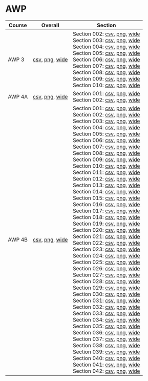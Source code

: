 # AWP

| Course | Overall | Section |
| ------ | ------- | ------- |
| AWP 3 | [csv](https://github.com/UCSD-Historical-Enrollment-Data/2024Spring/blob/main/overall/AWP%203.csv), [png](https://raw.githubusercontent.com/UCSD-Historical-Enrollment-Data/2024Spring/main/plot_overall/AWP%203.png), [wide](https://raw.githubusercontent.com/UCSD-Historical-Enrollment-Data/2024Spring/main/plot_overall_wide/AWP%203.png) | Section 002: [csv](https://github.com/UCSD-Historical-Enrollment-Data/2024Spring/blob/main/section/AWP%203_002.csv), [png](https://raw.githubusercontent.com/UCSD-Historical-Enrollment-Data/2024Spring/main/plot_section/AWP%203_002.png), [wide](https://raw.githubusercontent.com/UCSD-Historical-Enrollment-Data/2024Spring/main/plot_section_wide/AWP%203_002.png)<br>Section 003: [csv](https://github.com/UCSD-Historical-Enrollment-Data/2024Spring/blob/main/section/AWP%203_003.csv), [png](https://raw.githubusercontent.com/UCSD-Historical-Enrollment-Data/2024Spring/main/plot_section/AWP%203_003.png), [wide](https://raw.githubusercontent.com/UCSD-Historical-Enrollment-Data/2024Spring/main/plot_section_wide/AWP%203_003.png)<br>Section 004: [csv](https://github.com/UCSD-Historical-Enrollment-Data/2024Spring/blob/main/section/AWP%203_004.csv), [png](https://raw.githubusercontent.com/UCSD-Historical-Enrollment-Data/2024Spring/main/plot_section/AWP%203_004.png), [wide](https://raw.githubusercontent.com/UCSD-Historical-Enrollment-Data/2024Spring/main/plot_section_wide/AWP%203_004.png)<br>Section 005: [csv](https://github.com/UCSD-Historical-Enrollment-Data/2024Spring/blob/main/section/AWP%203_005.csv), [png](https://raw.githubusercontent.com/UCSD-Historical-Enrollment-Data/2024Spring/main/plot_section/AWP%203_005.png), [wide](https://raw.githubusercontent.com/UCSD-Historical-Enrollment-Data/2024Spring/main/plot_section_wide/AWP%203_005.png)<br>Section 006: [csv](https://github.com/UCSD-Historical-Enrollment-Data/2024Spring/blob/main/section/AWP%203_006.csv), [png](https://raw.githubusercontent.com/UCSD-Historical-Enrollment-Data/2024Spring/main/plot_section/AWP%203_006.png), [wide](https://raw.githubusercontent.com/UCSD-Historical-Enrollment-Data/2024Spring/main/plot_section_wide/AWP%203_006.png)<br>Section 007: [csv](https://github.com/UCSD-Historical-Enrollment-Data/2024Spring/blob/main/section/AWP%203_007.csv), [png](https://raw.githubusercontent.com/UCSD-Historical-Enrollment-Data/2024Spring/main/plot_section/AWP%203_007.png), [wide](https://raw.githubusercontent.com/UCSD-Historical-Enrollment-Data/2024Spring/main/plot_section_wide/AWP%203_007.png)<br>Section 008: [csv](https://github.com/UCSD-Historical-Enrollment-Data/2024Spring/blob/main/section/AWP%203_008.csv), [png](https://raw.githubusercontent.com/UCSD-Historical-Enrollment-Data/2024Spring/main/plot_section/AWP%203_008.png), [wide](https://raw.githubusercontent.com/UCSD-Historical-Enrollment-Data/2024Spring/main/plot_section_wide/AWP%203_008.png)<br>Section 009: [csv](https://github.com/UCSD-Historical-Enrollment-Data/2024Spring/blob/main/section/AWP%203_009.csv), [png](https://raw.githubusercontent.com/UCSD-Historical-Enrollment-Data/2024Spring/main/plot_section/AWP%203_009.png), [wide](https://raw.githubusercontent.com/UCSD-Historical-Enrollment-Data/2024Spring/main/plot_section_wide/AWP%203_009.png)<br>Section 010: [csv](https://github.com/UCSD-Historical-Enrollment-Data/2024Spring/blob/main/section/AWP%203_010.csv), [png](https://raw.githubusercontent.com/UCSD-Historical-Enrollment-Data/2024Spring/main/plot_section/AWP%203_010.png), [wide](https://raw.githubusercontent.com/UCSD-Historical-Enrollment-Data/2024Spring/main/plot_section_wide/AWP%203_010.png) |
| AWP 4A | [csv](https://github.com/UCSD-Historical-Enrollment-Data/2024Spring/blob/main/overall/AWP%204A.csv), [png](https://raw.githubusercontent.com/UCSD-Historical-Enrollment-Data/2024Spring/main/plot_overall/AWP%204A.png), [wide](https://raw.githubusercontent.com/UCSD-Historical-Enrollment-Data/2024Spring/main/plot_overall_wide/AWP%204A.png) | Section 001: [csv](https://github.com/UCSD-Historical-Enrollment-Data/2024Spring/blob/main/section/AWP%204A_001.csv), [png](https://raw.githubusercontent.com/UCSD-Historical-Enrollment-Data/2024Spring/main/plot_section/AWP%204A_001.png), [wide](https://raw.githubusercontent.com/UCSD-Historical-Enrollment-Data/2024Spring/main/plot_section_wide/AWP%204A_001.png)<br>Section 002: [csv](https://github.com/UCSD-Historical-Enrollment-Data/2024Spring/blob/main/section/AWP%204A_002.csv), [png](https://raw.githubusercontent.com/UCSD-Historical-Enrollment-Data/2024Spring/main/plot_section/AWP%204A_002.png), [wide](https://raw.githubusercontent.com/UCSD-Historical-Enrollment-Data/2024Spring/main/plot_section_wide/AWP%204A_002.png) |
| AWP 4B | [csv](https://github.com/UCSD-Historical-Enrollment-Data/2024Spring/blob/main/overall/AWP%204B.csv), [png](https://raw.githubusercontent.com/UCSD-Historical-Enrollment-Data/2024Spring/main/plot_overall/AWP%204B.png), [wide](https://raw.githubusercontent.com/UCSD-Historical-Enrollment-Data/2024Spring/main/plot_overall_wide/AWP%204B.png) | Section 001: [csv](https://github.com/UCSD-Historical-Enrollment-Data/2024Spring/blob/main/section/AWP%204B_001.csv), [png](https://raw.githubusercontent.com/UCSD-Historical-Enrollment-Data/2024Spring/main/plot_section/AWP%204B_001.png), [wide](https://raw.githubusercontent.com/UCSD-Historical-Enrollment-Data/2024Spring/main/plot_section_wide/AWP%204B_001.png)<br>Section 002: [csv](https://github.com/UCSD-Historical-Enrollment-Data/2024Spring/blob/main/section/AWP%204B_002.csv), [png](https://raw.githubusercontent.com/UCSD-Historical-Enrollment-Data/2024Spring/main/plot_section/AWP%204B_002.png), [wide](https://raw.githubusercontent.com/UCSD-Historical-Enrollment-Data/2024Spring/main/plot_section_wide/AWP%204B_002.png)<br>Section 003: [csv](https://github.com/UCSD-Historical-Enrollment-Data/2024Spring/blob/main/section/AWP%204B_003.csv), [png](https://raw.githubusercontent.com/UCSD-Historical-Enrollment-Data/2024Spring/main/plot_section/AWP%204B_003.png), [wide](https://raw.githubusercontent.com/UCSD-Historical-Enrollment-Data/2024Spring/main/plot_section_wide/AWP%204B_003.png)<br>Section 004: [csv](https://github.com/UCSD-Historical-Enrollment-Data/2024Spring/blob/main/section/AWP%204B_004.csv), [png](https://raw.githubusercontent.com/UCSD-Historical-Enrollment-Data/2024Spring/main/plot_section/AWP%204B_004.png), [wide](https://raw.githubusercontent.com/UCSD-Historical-Enrollment-Data/2024Spring/main/plot_section_wide/AWP%204B_004.png)<br>Section 005: [csv](https://github.com/UCSD-Historical-Enrollment-Data/2024Spring/blob/main/section/AWP%204B_005.csv), [png](https://raw.githubusercontent.com/UCSD-Historical-Enrollment-Data/2024Spring/main/plot_section/AWP%204B_005.png), [wide](https://raw.githubusercontent.com/UCSD-Historical-Enrollment-Data/2024Spring/main/plot_section_wide/AWP%204B_005.png)<br>Section 006: [csv](https://github.com/UCSD-Historical-Enrollment-Data/2024Spring/blob/main/section/AWP%204B_006.csv), [png](https://raw.githubusercontent.com/UCSD-Historical-Enrollment-Data/2024Spring/main/plot_section/AWP%204B_006.png), [wide](https://raw.githubusercontent.com/UCSD-Historical-Enrollment-Data/2024Spring/main/plot_section_wide/AWP%204B_006.png)<br>Section 007: [csv](https://github.com/UCSD-Historical-Enrollment-Data/2024Spring/blob/main/section/AWP%204B_007.csv), [png](https://raw.githubusercontent.com/UCSD-Historical-Enrollment-Data/2024Spring/main/plot_section/AWP%204B_007.png), [wide](https://raw.githubusercontent.com/UCSD-Historical-Enrollment-Data/2024Spring/main/plot_section_wide/AWP%204B_007.png)<br>Section 008: [csv](https://github.com/UCSD-Historical-Enrollment-Data/2024Spring/blob/main/section/AWP%204B_008.csv), [png](https://raw.githubusercontent.com/UCSD-Historical-Enrollment-Data/2024Spring/main/plot_section/AWP%204B_008.png), [wide](https://raw.githubusercontent.com/UCSD-Historical-Enrollment-Data/2024Spring/main/plot_section_wide/AWP%204B_008.png)<br>Section 009: [csv](https://github.com/UCSD-Historical-Enrollment-Data/2024Spring/blob/main/section/AWP%204B_009.csv), [png](https://raw.githubusercontent.com/UCSD-Historical-Enrollment-Data/2024Spring/main/plot_section/AWP%204B_009.png), [wide](https://raw.githubusercontent.com/UCSD-Historical-Enrollment-Data/2024Spring/main/plot_section_wide/AWP%204B_009.png)<br>Section 010: [csv](https://github.com/UCSD-Historical-Enrollment-Data/2024Spring/blob/main/section/AWP%204B_010.csv), [png](https://raw.githubusercontent.com/UCSD-Historical-Enrollment-Data/2024Spring/main/plot_section/AWP%204B_010.png), [wide](https://raw.githubusercontent.com/UCSD-Historical-Enrollment-Data/2024Spring/main/plot_section_wide/AWP%204B_010.png)<br>Section 011: [csv](https://github.com/UCSD-Historical-Enrollment-Data/2024Spring/blob/main/section/AWP%204B_011.csv), [png](https://raw.githubusercontent.com/UCSD-Historical-Enrollment-Data/2024Spring/main/plot_section/AWP%204B_011.png), [wide](https://raw.githubusercontent.com/UCSD-Historical-Enrollment-Data/2024Spring/main/plot_section_wide/AWP%204B_011.png)<br>Section 012: [csv](https://github.com/UCSD-Historical-Enrollment-Data/2024Spring/blob/main/section/AWP%204B_012.csv), [png](https://raw.githubusercontent.com/UCSD-Historical-Enrollment-Data/2024Spring/main/plot_section/AWP%204B_012.png), [wide](https://raw.githubusercontent.com/UCSD-Historical-Enrollment-Data/2024Spring/main/plot_section_wide/AWP%204B_012.png)<br>Section 013: [csv](https://github.com/UCSD-Historical-Enrollment-Data/2024Spring/blob/main/section/AWP%204B_013.csv), [png](https://raw.githubusercontent.com/UCSD-Historical-Enrollment-Data/2024Spring/main/plot_section/AWP%204B_013.png), [wide](https://raw.githubusercontent.com/UCSD-Historical-Enrollment-Data/2024Spring/main/plot_section_wide/AWP%204B_013.png)<br>Section 014: [csv](https://github.com/UCSD-Historical-Enrollment-Data/2024Spring/blob/main/section/AWP%204B_014.csv), [png](https://raw.githubusercontent.com/UCSD-Historical-Enrollment-Data/2024Spring/main/plot_section/AWP%204B_014.png), [wide](https://raw.githubusercontent.com/UCSD-Historical-Enrollment-Data/2024Spring/main/plot_section_wide/AWP%204B_014.png)<br>Section 015: [csv](https://github.com/UCSD-Historical-Enrollment-Data/2024Spring/blob/main/section/AWP%204B_015.csv), [png](https://raw.githubusercontent.com/UCSD-Historical-Enrollment-Data/2024Spring/main/plot_section/AWP%204B_015.png), [wide](https://raw.githubusercontent.com/UCSD-Historical-Enrollment-Data/2024Spring/main/plot_section_wide/AWP%204B_015.png)<br>Section 016: [csv](https://github.com/UCSD-Historical-Enrollment-Data/2024Spring/blob/main/section/AWP%204B_016.csv), [png](https://raw.githubusercontent.com/UCSD-Historical-Enrollment-Data/2024Spring/main/plot_section/AWP%204B_016.png), [wide](https://raw.githubusercontent.com/UCSD-Historical-Enrollment-Data/2024Spring/main/plot_section_wide/AWP%204B_016.png)<br>Section 017: [csv](https://github.com/UCSD-Historical-Enrollment-Data/2024Spring/blob/main/section/AWP%204B_017.csv), [png](https://raw.githubusercontent.com/UCSD-Historical-Enrollment-Data/2024Spring/main/plot_section/AWP%204B_017.png), [wide](https://raw.githubusercontent.com/UCSD-Historical-Enrollment-Data/2024Spring/main/plot_section_wide/AWP%204B_017.png)<br>Section 018: [csv](https://github.com/UCSD-Historical-Enrollment-Data/2024Spring/blob/main/section/AWP%204B_018.csv), [png](https://raw.githubusercontent.com/UCSD-Historical-Enrollment-Data/2024Spring/main/plot_section/AWP%204B_018.png), [wide](https://raw.githubusercontent.com/UCSD-Historical-Enrollment-Data/2024Spring/main/plot_section_wide/AWP%204B_018.png)<br>Section 019: [csv](https://github.com/UCSD-Historical-Enrollment-Data/2024Spring/blob/main/section/AWP%204B_019.csv), [png](https://raw.githubusercontent.com/UCSD-Historical-Enrollment-Data/2024Spring/main/plot_section/AWP%204B_019.png), [wide](https://raw.githubusercontent.com/UCSD-Historical-Enrollment-Data/2024Spring/main/plot_section_wide/AWP%204B_019.png)<br>Section 020: [csv](https://github.com/UCSD-Historical-Enrollment-Data/2024Spring/blob/main/section/AWP%204B_020.csv), [png](https://raw.githubusercontent.com/UCSD-Historical-Enrollment-Data/2024Spring/main/plot_section/AWP%204B_020.png), [wide](https://raw.githubusercontent.com/UCSD-Historical-Enrollment-Data/2024Spring/main/plot_section_wide/AWP%204B_020.png)<br>Section 021: [csv](https://github.com/UCSD-Historical-Enrollment-Data/2024Spring/blob/main/section/AWP%204B_021.csv), [png](https://raw.githubusercontent.com/UCSD-Historical-Enrollment-Data/2024Spring/main/plot_section/AWP%204B_021.png), [wide](https://raw.githubusercontent.com/UCSD-Historical-Enrollment-Data/2024Spring/main/plot_section_wide/AWP%204B_021.png)<br>Section 022: [csv](https://github.com/UCSD-Historical-Enrollment-Data/2024Spring/blob/main/section/AWP%204B_022.csv), [png](https://raw.githubusercontent.com/UCSD-Historical-Enrollment-Data/2024Spring/main/plot_section/AWP%204B_022.png), [wide](https://raw.githubusercontent.com/UCSD-Historical-Enrollment-Data/2024Spring/main/plot_section_wide/AWP%204B_022.png)<br>Section 023: [csv](https://github.com/UCSD-Historical-Enrollment-Data/2024Spring/blob/main/section/AWP%204B_023.csv), [png](https://raw.githubusercontent.com/UCSD-Historical-Enrollment-Data/2024Spring/main/plot_section/AWP%204B_023.png), [wide](https://raw.githubusercontent.com/UCSD-Historical-Enrollment-Data/2024Spring/main/plot_section_wide/AWP%204B_023.png)<br>Section 024: [csv](https://github.com/UCSD-Historical-Enrollment-Data/2024Spring/blob/main/section/AWP%204B_024.csv), [png](https://raw.githubusercontent.com/UCSD-Historical-Enrollment-Data/2024Spring/main/plot_section/AWP%204B_024.png), [wide](https://raw.githubusercontent.com/UCSD-Historical-Enrollment-Data/2024Spring/main/plot_section_wide/AWP%204B_024.png)<br>Section 025: [csv](https://github.com/UCSD-Historical-Enrollment-Data/2024Spring/blob/main/section/AWP%204B_025.csv), [png](https://raw.githubusercontent.com/UCSD-Historical-Enrollment-Data/2024Spring/main/plot_section/AWP%204B_025.png), [wide](https://raw.githubusercontent.com/UCSD-Historical-Enrollment-Data/2024Spring/main/plot_section_wide/AWP%204B_025.png)<br>Section 026: [csv](https://github.com/UCSD-Historical-Enrollment-Data/2024Spring/blob/main/section/AWP%204B_026.csv), [png](https://raw.githubusercontent.com/UCSD-Historical-Enrollment-Data/2024Spring/main/plot_section/AWP%204B_026.png), [wide](https://raw.githubusercontent.com/UCSD-Historical-Enrollment-Data/2024Spring/main/plot_section_wide/AWP%204B_026.png)<br>Section 027: [csv](https://github.com/UCSD-Historical-Enrollment-Data/2024Spring/blob/main/section/AWP%204B_027.csv), [png](https://raw.githubusercontent.com/UCSD-Historical-Enrollment-Data/2024Spring/main/plot_section/AWP%204B_027.png), [wide](https://raw.githubusercontent.com/UCSD-Historical-Enrollment-Data/2024Spring/main/plot_section_wide/AWP%204B_027.png)<br>Section 028: [csv](https://github.com/UCSD-Historical-Enrollment-Data/2024Spring/blob/main/section/AWP%204B_028.csv), [png](https://raw.githubusercontent.com/UCSD-Historical-Enrollment-Data/2024Spring/main/plot_section/AWP%204B_028.png), [wide](https://raw.githubusercontent.com/UCSD-Historical-Enrollment-Data/2024Spring/main/plot_section_wide/AWP%204B_028.png)<br>Section 029: [csv](https://github.com/UCSD-Historical-Enrollment-Data/2024Spring/blob/main/section/AWP%204B_029.csv), [png](https://raw.githubusercontent.com/UCSD-Historical-Enrollment-Data/2024Spring/main/plot_section/AWP%204B_029.png), [wide](https://raw.githubusercontent.com/UCSD-Historical-Enrollment-Data/2024Spring/main/plot_section_wide/AWP%204B_029.png)<br>Section 030: [csv](https://github.com/UCSD-Historical-Enrollment-Data/2024Spring/blob/main/section/AWP%204B_030.csv), [png](https://raw.githubusercontent.com/UCSD-Historical-Enrollment-Data/2024Spring/main/plot_section/AWP%204B_030.png), [wide](https://raw.githubusercontent.com/UCSD-Historical-Enrollment-Data/2024Spring/main/plot_section_wide/AWP%204B_030.png)<br>Section 031: [csv](https://github.com/UCSD-Historical-Enrollment-Data/2024Spring/blob/main/section/AWP%204B_031.csv), [png](https://raw.githubusercontent.com/UCSD-Historical-Enrollment-Data/2024Spring/main/plot_section/AWP%204B_031.png), [wide](https://raw.githubusercontent.com/UCSD-Historical-Enrollment-Data/2024Spring/main/plot_section_wide/AWP%204B_031.png)<br>Section 032: [csv](https://github.com/UCSD-Historical-Enrollment-Data/2024Spring/blob/main/section/AWP%204B_032.csv), [png](https://raw.githubusercontent.com/UCSD-Historical-Enrollment-Data/2024Spring/main/plot_section/AWP%204B_032.png), [wide](https://raw.githubusercontent.com/UCSD-Historical-Enrollment-Data/2024Spring/main/plot_section_wide/AWP%204B_032.png)<br>Section 033: [csv](https://github.com/UCSD-Historical-Enrollment-Data/2024Spring/blob/main/section/AWP%204B_033.csv), [png](https://raw.githubusercontent.com/UCSD-Historical-Enrollment-Data/2024Spring/main/plot_section/AWP%204B_033.png), [wide](https://raw.githubusercontent.com/UCSD-Historical-Enrollment-Data/2024Spring/main/plot_section_wide/AWP%204B_033.png)<br>Section 034: [csv](https://github.com/UCSD-Historical-Enrollment-Data/2024Spring/blob/main/section/AWP%204B_034.csv), [png](https://raw.githubusercontent.com/UCSD-Historical-Enrollment-Data/2024Spring/main/plot_section/AWP%204B_034.png), [wide](https://raw.githubusercontent.com/UCSD-Historical-Enrollment-Data/2024Spring/main/plot_section_wide/AWP%204B_034.png)<br>Section 035: [csv](https://github.com/UCSD-Historical-Enrollment-Data/2024Spring/blob/main/section/AWP%204B_035.csv), [png](https://raw.githubusercontent.com/UCSD-Historical-Enrollment-Data/2024Spring/main/plot_section/AWP%204B_035.png), [wide](https://raw.githubusercontent.com/UCSD-Historical-Enrollment-Data/2024Spring/main/plot_section_wide/AWP%204B_035.png)<br>Section 036: [csv](https://github.com/UCSD-Historical-Enrollment-Data/2024Spring/blob/main/section/AWP%204B_036.csv), [png](https://raw.githubusercontent.com/UCSD-Historical-Enrollment-Data/2024Spring/main/plot_section/AWP%204B_036.png), [wide](https://raw.githubusercontent.com/UCSD-Historical-Enrollment-Data/2024Spring/main/plot_section_wide/AWP%204B_036.png)<br>Section 037: [csv](https://github.com/UCSD-Historical-Enrollment-Data/2024Spring/blob/main/section/AWP%204B_037.csv), [png](https://raw.githubusercontent.com/UCSD-Historical-Enrollment-Data/2024Spring/main/plot_section/AWP%204B_037.png), [wide](https://raw.githubusercontent.com/UCSD-Historical-Enrollment-Data/2024Spring/main/plot_section_wide/AWP%204B_037.png)<br>Section 038: [csv](https://github.com/UCSD-Historical-Enrollment-Data/2024Spring/blob/main/section/AWP%204B_038.csv), [png](https://raw.githubusercontent.com/UCSD-Historical-Enrollment-Data/2024Spring/main/plot_section/AWP%204B_038.png), [wide](https://raw.githubusercontent.com/UCSD-Historical-Enrollment-Data/2024Spring/main/plot_section_wide/AWP%204B_038.png)<br>Section 039: [csv](https://github.com/UCSD-Historical-Enrollment-Data/2024Spring/blob/main/section/AWP%204B_039.csv), [png](https://raw.githubusercontent.com/UCSD-Historical-Enrollment-Data/2024Spring/main/plot_section/AWP%204B_039.png), [wide](https://raw.githubusercontent.com/UCSD-Historical-Enrollment-Data/2024Spring/main/plot_section_wide/AWP%204B_039.png)<br>Section 040: [csv](https://github.com/UCSD-Historical-Enrollment-Data/2024Spring/blob/main/section/AWP%204B_040.csv), [png](https://raw.githubusercontent.com/UCSD-Historical-Enrollment-Data/2024Spring/main/plot_section/AWP%204B_040.png), [wide](https://raw.githubusercontent.com/UCSD-Historical-Enrollment-Data/2024Spring/main/plot_section_wide/AWP%204B_040.png)<br>Section 041: [csv](https://github.com/UCSD-Historical-Enrollment-Data/2024Spring/blob/main/section/AWP%204B_041.csv), [png](https://raw.githubusercontent.com/UCSD-Historical-Enrollment-Data/2024Spring/main/plot_section/AWP%204B_041.png), [wide](https://raw.githubusercontent.com/UCSD-Historical-Enrollment-Data/2024Spring/main/plot_section_wide/AWP%204B_041.png)<br>Section 042: [csv](https://github.com/UCSD-Historical-Enrollment-Data/2024Spring/blob/main/section/AWP%204B_042.csv), [png](https://raw.githubusercontent.com/UCSD-Historical-Enrollment-Data/2024Spring/main/plot_section/AWP%204B_042.png), [wide](https://raw.githubusercontent.com/UCSD-Historical-Enrollment-Data/2024Spring/main/plot_section_wide/AWP%204B_042.png) |
